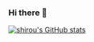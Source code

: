 ### Hi there 👋

[![shirou's GitHub stats](https://github-readme-stats.vercel.app/api?username=weilin9999)](https://github.com/anuraghazra/github-readme-stats)

